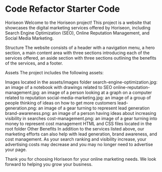 # Code Refactor Starter Code
Horiseon
Welcome to the Horiseon project! This project is a website that showcases the digital marketing services offered by Horiseon, including Search Engine Optimization (SEO), Online Reputation Management, and Social Media Marketing.

Structure
The website consists of a header with a navigation menu, a hero section, a main content area with three sections introducing each of the services offered, an aside section with three sections outlining the benefits of the services, and a footer.

Assets
The project includes the following assets:

Images located in the assets/images folder
search-engine-optimization.jpg: an image of a notebook with drawings related to SEO
online-reputation-management.jpg: an image of a person looking at a graph on a computer related to reputation
social-media-marketing.jpg: an image of a group of people thinking of ideas on how to get more customers
lead-generation.png: an image of a gear turning to represent lead generation
brand-awareness.png: an image of a person having ideas about increasing visibility in searches
cost-management.png: an image of a gear turning into money to represent cost management
HTML and CSS files located in the root folder
Other Benefits
In addition to the services listed above, our marketing efforts can also help with lead generation, brand awareness, and cost management. As your search ranking and visibility increase, your advertising costs may decrease and you may no longer need to advertise your page.

Thank you for choosing Horiseon for your online marketing needs. We look forward to helping you grow your business.